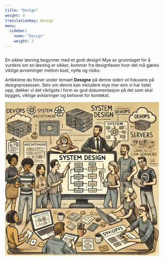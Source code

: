 ```yaml
---
title: "Design"
weight: 4
translationKey: design
menu:
  sidebar:
    name: "Design"
    weight: 2
---
```

<div class="row category-into">
    <div class="column">
        <p>
            En sikker løsning begynner med et godt design! Mye av grunnlaget for å vurdere om en løsning er sikker, kommer fra designfasen hvor det må gjøres viktige avveininger mellom kost, nytte og risiko. 
        </p>
        <p>
            Artikklene du finner under temaet <b>Designe</b> på denne siden vil fokusere på designprosessen. Selv om denne kan inkludere mye mer enn vi har listet opp, dekker vi det viktigste i form av god dokumentasjon på det som skal bygges, viktige avklaringer og behovet for kontekst.  
        </p>
    </div>
    <div class="column">
        <img src="./p_design.png" />
    </div>
</div>